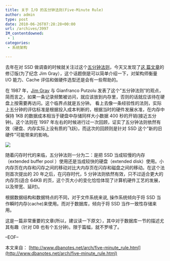 ```yaml
---
title: 关于 I/O 的五分钟法则(Five-Minute Rule)
author: admin
type: post
date: 2010-06-26T07:28:28+00:00
url: /archives/3997
IM_contentdowned:
 - 1
categories:
 - 系统架构

---
```

去年在对 SSD 做调查的时候就关注过这个[五分钟法则][1]，今天又发现了[这 篇文章][2]的修订版(为了纪念 Jim Gray），这个话题倒是可以简单介绍一下，对架构师衡量 I/O 能力、Cache 评估和做硬件选型还是会有一些帮助的。

在 1987 年，[Jim Gray][3] 与 Gianfranco Putzolu 发表了这个”五分钟法则”的观点，简而言之，如果一条记录频繁被访问，就应该放到内存里，否则的话就应该待在硬盘上按需要再访问。这个临界点就是五分钟。 看上去像一条经验性的法则，实际上五分钟的评估标准是根据投入成本判断的，根据当时的硬件发展水准，在内存中保持 1KB 的数据成本相当于硬盘中存储同样大小数据 400 秒的开销(接近五分钟)。这个法则在 1997 年左右的时候进行过一次回顾，证实了五分钟法则依然有效（硬盘、内存实际上没有质的飞跃)，而这次的回顾则是针对 SSD 这个”新的旧硬件”可能带来的影响。

[![](http://blog.haohtml.com/wp-content/uploads/2010/06/Five-Minute-Rule.gif)][4]

随着闪存时代的来临，五分钟法则一分为二：是把 SSD 当成较慢的内存（extended buffer pool ）使用还是当成较快的硬盘（extended disk）使用。小内存页在内存和闪存之间的移动对比大内存页在闪存和磁盘之间的移动。在这个法则首次提出的 20 年之后，在闪存时代，5 分钟法则依然有效，只不过适合更大的内存页(适合 64KB 的页，这个页大小的变化恰恰体现了计算机硬件工艺的发展，以及带宽、延时)。

根据数据结构和数据特点的不同，对于文件系统来说, 操作系统倾向于将 SSD 当作瞬时内存(cache)来使用。而对于数据库，倾向于将 SSD 当作一致性存储来用。

这是一篇非常重要的文章(所以，建议读一下原文），其中对于数据库一节的描述尤其有趣（针对 DB 也有个五分钟)。限于篇幅，就不罗嗦了。

–EOF–

本文来自： [http://www.dbanotes.net/arch/five-minute_rule.html](http://www.dbanotes.net/arch/five-minute_rule.html)

 [1]: http://queue.acm.org/detail.cfm?id=1413264
 [2]: http://cacm.acm.org/magazines/2009/7/32091-the-five-minute-rule-20-years-later/fulltext#R15
 [3]: http://en.wikipedia.org/wiki/Jim_Gray_%28computer_scientist%29
 [4]: http://blog.haohtml.com/wp-content/uploads/2010/06/Five-Minute-Rule.gif